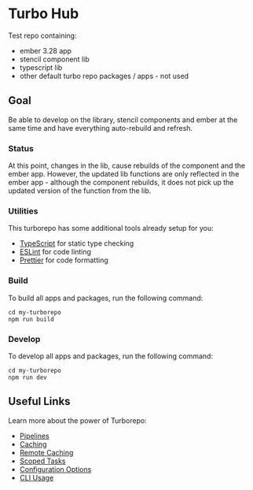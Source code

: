 # Turbo Hub

Test repo containing:

- ember 3.28 app
- stencil component lib
- typescript lib
- other default turbo repo packages / apps - not used

## Goal

Be able to develop on the library, stencil components and ember at the same time and have everything auto-rebuild and refresh.

### Status

At this point, changes in the lib, cause rebuilds of the component and the ember app. However, the updated lib functions are only reflected in the ember app - although the component rebuilds, it does not pick up the updated version of the function from the lib.

### Utilities

This turborepo has some additional tools already setup for you:

- [TypeScript](https://www.typescriptlang.org/) for static type checking
- [ESLint](https://eslint.org/) for code linting
- [Prettier](https://prettier.io) for code formatting

### Build

To build all apps and packages, run the following command:

```
cd my-turborepo
npm run build
```

### Develop

To develop all apps and packages, run the following command:

```
cd my-turborepo
npm run dev
```

## Useful Links

Learn more about the power of Turborepo:

- [Pipelines](https://turborepo.org/docs/core-concepts/pipelines)
- [Caching](https://turborepo.org/docs/core-concepts/caching)
- [Remote Caching](https://turborepo.org/docs/core-concepts/remote-caching)
- [Scoped Tasks](https://turborepo.org/docs/core-concepts/scopes)
- [Configuration Options](https://turborepo.org/docs/reference/configuration)
- [CLI Usage](https://turborepo.org/docs/reference/command-line-reference)

